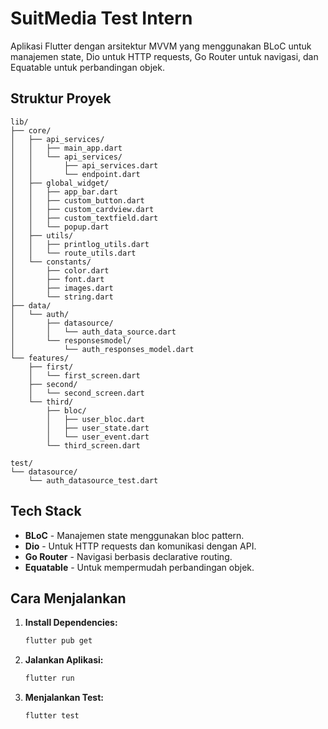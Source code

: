 
# SuitMedia Test Intern


Aplikasi Flutter dengan arsitektur MVVM yang menggunakan BLoC untuk manajemen state, Dio untuk HTTP requests, Go Router untuk navigasi, dan Equatable untuk perbandingan objek.

## Struktur Proyek

```plaintext
lib/
├── core/
│   ├── api_services/
│   │   ├── main_app.dart
│   │   └── api_services/
│   │       ├── api_services.dart
│   │       └── endpoint.dart
│   ├── global_widget/
│   │   ├── app_bar.dart
│   │   ├── custom_button.dart
│   │   ├── custom_cardview.dart
│   │   ├── custom_textfield.dart
│   │   └── popup.dart
│   ├── utils/
│   │   ├── printlog_utils.dart
│   │   └── route_utils.dart
│   └── constants/
│       ├── color.dart
│       ├── font.dart
│       ├── images.dart
│       └── string.dart
├── data/
│   └── auth/
│       ├── datasource/
│       │   └── auth_data_source.dart
│       └── responsesmodel/
│           └── auth_responses_model.dart
└── features/
    ├── first/
    │   └── first_screen.dart
    ├── second/
    │   └── second_screen.dart
    └── third/
        ├── bloc/
        │   ├── user_bloc.dart
        │   ├── user_state.dart
        │   └── user_event.dart
        └── third_screen.dart

test/
└── datasource/
    └── auth_datasource_test.dart
```

## Tech Stack

- **BLoC** - Manajemen state menggunakan bloc pattern.
- **Dio** - Untuk HTTP requests dan komunikasi dengan API.
- **Go Router** - Navigasi berbasis declarative routing.
- **Equatable** - Untuk mempermudah perbandingan objek.

## Cara Menjalankan

1. **Install Dependencies:**
   ```bash
   flutter pub get
   ```

2. **Jalankan Aplikasi:**
   ```bash
   flutter run
   ```

3. **Menjalankan Test:**
   ```bash
   flutter test
   ```
